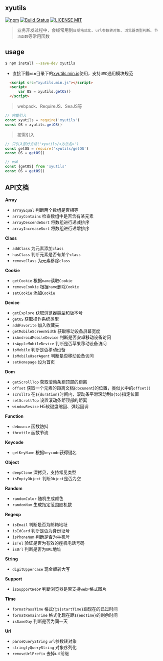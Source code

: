 xyutils
---
[![npm](https://img.shields.io/npm/v/xyutils.svg)](https://www.npmjs.com/package/xyutils) 
[![Build Status](https://travis-ci.org/poetries/xyutils.svg?branch=master)](https://travis-ci.org/poetries/xyutils)
[![LICENSE MIT](https://img.shields.io/npm/l/xyutils.svg)](https://www.npmjs.com/package/xyutils) 

> 业务开发过程中，会经常用到`日期格式化`、`url参数转对象`、`浏览器类型判断`、`节流函数`等常用函数

usage
---

``` bash
$ npm install --save-dev xyutils
```

- 直接下载`min`目录下的[xyutils.min.js](https://github.com/poetries/xyutils/blob/master/min/xyutils.min.js)使用，支持`UMD`通用模块规范 

``` html
  <script src="xyutils.min.js"></script>
  <script>
      var OS = xyutils.getOS()
  </script>
```

> webpack、RequireJS、SeaJS等

``` javascript
// 完整引入
const xyutils = require('xyutils')
const OS = xyutils.getOS()
```

> 按需引入

``` javascript
// 只引入部分方法('xyutils/<方法名>')
const getOS = require('xyutils/getOS')
const OS = getOS()
```

``` javascript
// es6
const {getOS} from 'xyutils'
const OS = getOS()
```

API文档
---

**Array**

- `arrayEqual` 判断两个数组是否相等 
- `arrayContains` 检查数组中是否含有某元素 
- `arrayDescendeSort` 将数组进行递减排序 
- `arrayIncreaseSort` 将数组进行递增排序 

**Class**

- `addClass` 为元素添加`class ` 
- `hasClass` 判断元素是否有某个`class ` 
- `removeClass` 为元素移除`class`  

**Cookie**

- `getCookie` 根据`name`读取`Cookie`  
- `removeCookie` 根据`name`删除`Cookie`
- `setCookie` 添加`Cookie` 

**Device**

- `getExplore` 获取浏览器类型和版本号  
- `getOS` 获取操作系统类型
- `addFavorite` 加入收藏夹
- `getMobileScreenWidth` 获取移动设备屏幕宽度
- `isAndroidMobileDevice` 判断是否安卓移动设备访问
- `isAppleMobileDevice` 判断是否苹果移动设备访问
- `isMobile` 判断是否移动设备
- `isMobileUserAgent` 判断是否移动设备访问
- `setHomepage` 设为首页

**Dom**

- `getScrollTop` 获取滚动条距顶部的距离
- `offset` 获取一个元素的距离文档(`document`)的位置，类似`jQ`中的`offset()`
- `scrollTo` 在`${duration}`时间内，滚动条平滑滚动到`${to}`指定位置
- `setScrollTop` 设置滚动条距顶部的距离
- `windowResize` H5软键盘缩回、弹起回调

**Function**

- `debounce` 函数防抖   
- `throttle` 函数节流   

**Keycode**

- `getKeyName` 根据`keycode`获得键名 

**Object**  

- `deepClone` 深拷贝，支持常见类型
- `isEmptyObject` 判断`Object`是否为空

**Random**

- `randomColor` 随机生成颜色
- `randomNum` 生成指定范围随机数 

**Regexp**

- `isEmail` 判断是否为邮箱地址 
- `isIdCard` 判断是否为身份证号
- `isPhoneNum` 判断是否为手机号  
- `isTel` 验证是否为有效的座机电话号码  
- `isUrl` 判断是否为`URL`地址

**String**

- `digitUppercase` 现金额转大写

**Support**

- `isSupportWebP` 判断浏览器是否支持`webP`格式图片

**Time**  

- `formatPassTime` 格式化`${startTime}`距现在的已过时间
- `formatRemainTime` 格式化现在距`${endTime}`的剩余时间
- `isSameDay` 判断是否为同一天

**Url**

- `parseQueryString` `url`参数转对象
- `stringfyQueryString` 对象序列化
- `removeUrlPrefix` 去掉url前缀
